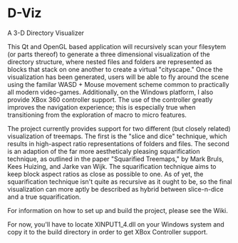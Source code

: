 # D-Viz
A 3-D Directory Visualizer

This Qt and OpenGL based application will recursively scan your filesytem (or parts thereof) to generate a three dimensional visualization of the directory structure, where nested files and folders are represented as blocks that stack on one another to create a virtual "cityscape." Once the visualization has been generated, users will be able to fly around the scene using the familar WASD + Mouse movement scheme common to practically all modern video-games. Additionally, on the Windows platform, I also provide XBox 360 controller support. The use of the controller greatly improves the navigation experience; this is especially true when transitioning from the exploration of macro to micro features.

The project currently provides support for two different (but closely related) visualization of treemaps. The first is the "slice and dice" technique, which results in high-aspect ratio representations of folders and files. The second is an adaption of the far more aestheticaly pleasing squarification technique, as outlined in the paper "Squarified Treemaps," by Mark Bruls, Kees Huizing, and Jarke van Wijk. The squarification technique aims to keep block aspect ratios as close as possible to one. As of yet, the squarification technique isn't quite as recursive as it ought to be, so the final visualization can more aptly be described as hybrid between slice-n-dice and a true squarification.

For information on how to set up and build the project, please see the Wiki.

For now, you'll have to locate XINPUT1_4.dll on your Windows system and copy it to the build directory in order to get XBox Controller support.
